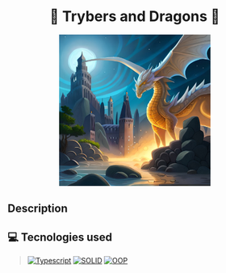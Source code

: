 <h1 align="center">🎲  Trybers and Dragons  🐉</h1>

<div align='center'>
<img width='300' alt="dragon-img" src="./dragon.jpg">
</div>

## Description
<p></p>

## 💻 Tecnologies used
> [![Typescript][Typescript]][Typescript-url]
 [![SOLID][SOLID]][SOLID-url]
 [![OOP][OOP]][OOP-url]


[Typescript]: https://img.shields.io/badge/typescript-3178C6?style=for-the-badge&logo=typescript&logoColor=white
[Typescript-url]: https://www.typescriptlang.org

[SOLID]: https://img.shields.io/badge/SOLID-344e41?style=for-the-badge
[SOLID-url]: https://www.baeldung.com/solid-principles

[OOP]: https://img.shields.io/badge/OOP-3a0ca3?style=for-the-badge
[OOP-url]: https://developer.mozilla.org/en-US/docs/Learn/JavaScript/Objects/Object-oriented_programming
